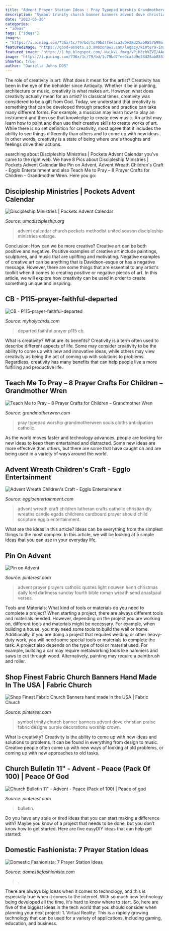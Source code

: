 ```yaml
---
title: "Advent Prayer Station Ideas : Pray Typepad Worship Grandmotherwren Souls Cloths Anticipation Catholic"
description: "Symbol trinity church banner banners advent dove christian praise fabric designs purple decorations worship crown"
date: "2023-05-26"
categories:
- "ideas"
tags: ["ideas"]
images:
- "https://i.pinimg.com/736x/1c/79/bd/1c79bd7fee3ca3d9e28d25ab8557599a.jpg"
featuredImage: "https://gbod-assets.s3.amazonaws.com/legacy/kintera-images/publications/POCKETS_AdventCalendar2015.png"
featured_image: "https://1.bp.blogspot.com/-NuikVL-fmxg/VPjH3zhVZVI/AAAAAAAAlnw/v-gkwHY3VGA/s1600/Prayer%2BStations-3.jpg"
image: "https://i.pinimg.com/736x/1c/79/bd/1c79bd7fee3ca3d9e28d25ab8557599a.jpg"
ShowToc: true
author: "Daniella Johns DDS"
---
```



The role of creativity in art: What does it mean for the artist?
Creativity has been in the eye of the beholder since Antiquity. Whether it be in painting, architecture or music, creativity is what makes art. However, what does creativity actually mean for an artist? In classical times, creativity was considered to be a gift from God. Today, we understand that creativity is something that can be developed through practice and practice can take many different forms. For example, a musician may learn how to play an instrument and then use that knowledge to create new music. An artist may learn how to paint and then use their creative skills to create works of art. While there is no set definition for creativity, most agree that it includes the ability to see things differently than others and to come up with new ideas. In other words, creativity is a state of being where one's thoughts and feelings drive their actions.

	

		
searching about Discipleship Ministries | Pockets Advent Calendar you've came to the right web. We have 8 Pics about Discipleship Ministries | Pockets Advent Calendar like Pin on Advent, Advent Wreath Children&#039;s Craft - Egglo Entertainment and also Teach Me to Pray – 8 Prayer Crafts for Children – Grandmother Wren. Here you go:
		
    
## Discipleship Ministries | Pockets Advent Calendar

<img loading=lazy src="https://gbod-assets.s3.amazonaws.com/legacy/kintera-images/publications/POCKETS_AdventCalendar2015.png" onerror="this.onerror=null;this.src='https://tse1.mm.bing.net/th?id=OIP.95kohF1p74fyAqOeMaaLhQHaFx&amp;pid=15.1';" alt="Discipleship Ministries | Pockets Advent Calendar">

_Source: umcdiscipleship.org_

>advent calendar church pockets methodist united season discipleship ministries enlarge. 

	

Conclusion: How can we be more creative?
Creative art can be both positive and negative. Positive examples of creative art include paintings, sculptures, and music that are uplifting and motivating. Negative examples of creative art can be anything that is Davidson-esque or has a negative message. However, there are some things that are essential to any artist's toolkit when it comes to creating positive or negative pieces of art. In this article, we will explore how creativity can be used in order to create something unique and inspiring.

    
## CB - P115-prayer-faithful-departed

<img loading=lazy src="https://www.myholycards.com/v/vspfiles/photos/P115-PRAYER-FAITHFUL-DEPARTED-2T.gif" onerror="this.onerror=null;this.src='https://tse2.mm.bing.net/th?id=OIP.sdVhAv4Rtqh7XyiHZovFWwAAAA&amp;pid=15.1';" alt="CB - P115-prayer-faithful-departed">

_Source: myholycards.com_

>departed faithful prayer p115 cb. 

	

What is creativity? What are its benefits?
Creativity is a term often used to describe different aspects of life. Some may consider creativity to be the ability to come up with new and innovative ideas, while others may view creativity as being the act of coming up with solutions to problems. Regardless, creativity has many benefits that can help people live a more fulfilling and productive life.

    
## Teach Me To Pray – 8 Prayer Crafts For Children – Grandmother Wren

<img loading=lazy src="http://grandmotherwren.com/wp-content/uploads/2014/01/6a00d8341d428d53ef015392d66d57970b-800wi.jpg" onerror="this.onerror=null;this.src='https://tse1.mm.bing.net/th?id=OIP.-1IRtU7sewnLm2K-NvTKXwHaJ4&amp;pid=15.1';" alt="Teach Me to Pray – 8 Prayer Crafts for Children – Grandmother Wren">

_Source: grandmotherwren.com_

>pray typepad worship grandmotherwren souls cloths anticipation catholic. 

	

As the world moves faster and technology advances, people are looking for new ideas to keep them entertained and distracted. Some new ideas are more effective than others, but there are some that have caught on and are being used in a variety of ways around the world.

    
## Advent Wreath Children&#039;s Craft - Egglo Entertainment

<img loading=lazy src="https://www.eggloentertainment.com/wp-content/uploads/2014/12/advent-wreath-kids-safe-christian-craft.jpg" onerror="this.onerror=null;this.src='https://tse3.mm.bing.net/th?id=OIP.gRPw9Rn0s3zt4IhJeAHfUQHaFj&amp;pid=15.1';" alt="Advent Wreath Children&#039;s Craft - Egglo Entertainment">

_Source: eggloentertainment.com_

>advent wreath craft children lutheran crafts catholic christian diy wreaths candle egads childrens cardboard prayer should child scripture egglo entertainment. 

	

What are the ideas in this article?
Ideas can be everything from the simplest things to the most complex. In this article, we will be looking at 5 simple ideas that you can use in your everyday life.

    
## Pin On Advent

<img loading=lazy src="https://i.pinimg.com/736x/64/fd/d3/64fdd32854707a816a728647d57cb5de.jpg" onerror="this.onerror=null;this.src='https://tse1.mm.bing.net/th?id=OIP.rgxfBxcbFJs2OhwRgLPhRgHaNJ&amp;pid=15.1';" alt="Pin on Advent">

_Source: pinterest.com_

>advent prayer prayers catholic quotes light nouwen henri christmas daily lord darkness sunday fourth bible roman wreath send anastpaul verses. 

	

Tools and Materials: What kind of tools or materials do you need to complete a project?
When starting a project, there are always different tools and materials needed. However, depending on the project you are working on, different tools and materials might be necessary.  For example, when building a house, you may need some tools to build the wall or home.  Additionally, if you are doing a project that requires welding or other heavy-duty work, you will need some special tools or materials to complete the task.   A project also depends on the type of tool or material used. For example, building a car may require metalworking tools like hammers and saws to cut through wood. Alternatively, painting may require a paintbrush and roller.

    
## Shop Finest Fabric Church Banners Hand Made In The USA | Fabric Church

<img loading=lazy src="https://i.pinimg.com/736x/1c/79/bd/1c79bd7fee3ca3d9e28d25ab8557599a.jpg" onerror="this.onerror=null;this.src='https://tse4.mm.bing.net/th?id=OIP.U2x_HDLCg5QpPEpqgg9oKQHaLO&amp;pid=15.1';" alt="Shop Finest Fabric Church Banners hand made in the USA | Fabric Church">

_Source: pinterest.com_

>symbol trinity church banner banners advent dove christian praise fabric designs purple decorations worship crown. 

	

What is creativity?
Creativity is the ability to come up with new ideas and solutions to problems. It can be found in everything from design to music. Creative people often come up with new ways of looking at old problems, or coming up with new approaches to old tasks.

    
## Church Bulletin 11&quot; - Advent - Peace (Pack Of 100) | Peace Of God

<img loading=lazy src="https://i.pinimg.com/originals/fa/ce/1c/face1c8b1e3f3a84158405877d108007.jpg" onerror="this.onerror=null;this.src='https://tse4.mm.bing.net/th?id=OIP.rfN--Ooc5q2jugV_GjCj6wAAAA&amp;pid=15.1';" alt="Church Bulletin 11&quot; - Advent - Peace (Pack of 100) | Peace of god">

_Source: pinterest.com_

>bulletin. 

	

Do you have any stale or tired ideas that you can start making a difference with? Maybe you know of a project that needs to be done, but you don’t know how to get started. Here are five easyDIY ideas that can help get started: 

    
## Domestic Fashionista: 7 Prayer Station Ideas

<img loading=lazy src="https://1.bp.blogspot.com/-NuikVL-fmxg/VPjH3zhVZVI/AAAAAAAAlnw/v-gkwHY3VGA/s1600/Prayer%2BStations-3.jpg" onerror="this.onerror=null;this.src='https://tse3.mm.bing.net/th?id=OIP.YRBzzkZP1iTYjs-TxQrGXgHaLH&amp;pid=15.1';" alt="Domestic Fashionista: 7 Prayer Station Ideas">

_Source: domesticfashionista.com_

>. 

	

There are always big ideas when it comes to technology, and this is especially true when it comes to the internet. With so much new technology being developed all the time, it's hard to know where to start. So, here are five of the biggest ideas in the tech world that you should consider when planning your next project: 1. Virtual Reality: This is a rapidly growing technology that can be used for a variety of applications, including gaming, education, and business.

